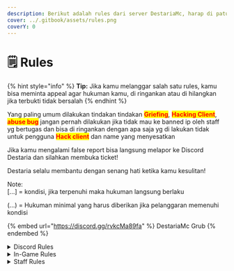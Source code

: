 ```yaml
---
description: Berikut adalah rules dari server DestariaMc, harap di patuhi ya! :o
cover: ../.gitbook/assets/rules.png
coverY: 0
---
```


# 🗒 Rules

{% hint style="info" %}
**Tip:** Jika kamu melanggar salah satu rules, kamu bisa meminta appeal agar hukuman kamu, di ringankan atau di hilangkan jika terbukti tidak bersalah
{% endhint %}

Yang paling umum dilakukan tindakan tindakan <mark style="color:red;">**Griefing**</mark>, <mark style="color:red;">**Hacking Client**</mark>, <mark style="color:red;">**abuse bug**</mark> jangan pernah dilakukan jika tidak mau ke banned ip oleh staff yg bertugas dan bisa di ringankan dengan apa saja yg di lakukan tidak untuk pengguna <mark style="color:red;">**Hack client**</mark> dan name yang menyesatkan

Jika kamu mengalami false report bisa langsung melapor ke Discord Destaria dan silahkan membuka ticket!

Destaria selalu membantu dengan senang hati ketika kamu kesulitan!



Note: \
\[...] = kondisi, jika terpenuhi maka hukuman langsung berlaku

(...) = Hukuman minimal yang harus diberikan jika pelanggaran memenuhi kondisi

{% embed url="https://discord.gg/rvkcMa89fa" %}
DestariaMc Grub
{% endembed %}

<details>

<summary>Discord Rules</summary>

1. Tidak diperkenankan chat dengan berkata kasar, membahas pornografi, SARA, Spam, Flood, membahas LGBTQ+ dan advertising tanpa seijin staff.
2. Saling menghormati dan menghargai sesama player.
3. Dilarang mengemis role staff.
4. Dilarang menggunakan Username, Nick, dan nama item yang tidak sopan, mengandung advertising, menagndung unusr LBTQ+, berisi propaganda, dan bersifat SARA.
5. Dilarang BULLYING Respect semua player, terutama player yang baru bergabung
6. Dilarang PROMOSI SERVER LAIN Mengajak player Destaria untuk bermain di server lain. Player Destaria juga dianjurkan untuk tidak promosi di server Minecraft lain
7. Dilarang meminta OP ke staff (Ban-ip +ban Discord)
8. Tidak diperkenankan untuk DM maupun tag @STAFF, apalagi @OWNER Jika tidak ada urusan penting dan mendesak. \[contoh bugs yang sangat parah, Hacker dengan bypass, data corrupt, server crash dalam waktu lebih dari 1 jam, dll] (Ban discord + ban-ip jika yang di DM dalam mood yang tidak baik)

</details>

<details>

<summary>In-Game Rules</summary>

1\. Dilarang menggunakan <mark style="color:red;">**Hack client**</mark>/<mark style="color:red;">**Cheat**</mark>/<mark style="color:red;">**hack**</mark>/Sejenisnya. Terutama <mark style="color:red;">**Xray**</mark> <mark style="color:red;">**\[Ban-ip permanen]**</mark>

2\. Diperbolehkan menggunakan mod Minimap, Sodium, optifine, Armor HUD, dan mod lainnya yang mengubah/menambah element UI minecraft . Dilarang menggunakan mod seperti <mark style="color:red;">**autopvp**</mark>, <mark style="color:red;">**xray**</mark>, <mark style="color:red;">**wurst**</mark>, <mark style="color:red;">**hack client**</mark>, <mark style="color:red;">**AFK Fishing**</mark>.

3\. Dilarang Meminta OP, rank, dan rank staff \[Staff merasa terganggu] <mark style="color:red;">**(Ban-ip Perm + Discord ban)**</mark>

4\. Gunakanlah kata-kata yang baik dan sopan, tidak mengandung unsur <mark style="color:red;">**SARA**</mark> dan advertising. Baik di chat maupun nickname

5\. Dilarang spam di chat dan mengganggu kenyamanan player lain.

6\. Saling menghormati dan menghargai baik sesama player maupun staff.

7\. Dilarang melakukan <mark style="color:red;">**Griefing**</mark> DIMANAPUN, baik di dalam claim land, dan di sekitar claim land dalam render distance terjauh \[10 chunk].

8\. Biasakan mandiri dan jangan mengemis item, bal, dan hal apapun kepada player dan staff <mark style="color:blue;">**\[Member dan/atau staff report dan/atau merasa terganggu]**</mark> <mark style="color:red;">**(WARN 2)**</mark>

9\. Farm menggunakan spawner diharuskan memiliki toggle agar dapat di nonaktifkan.

10\. Membuat <mark style="color:red;">**lag machine**</mark> dan melakukan hal yang membuat server lag dengan sengaja \[TPS drop atau crash] (Ban-ip + ban discord)

11\. <mark style="color:red;">**Abuse bug**</mark> / glitch untuk memperkaya diri \[Tidak dilaporkan] (Ban 30 hari)

12\. Gunakan maptool sewajarnya \[Map terlalu besar, terlalu banyak map dalam area kecil] <mark style="color:red;">**(Banip 30 hari & wipe map / Base di wipe bersih]**</mark>

13\. Map yang digunakan dilarang mengandung unsur SARA, pornografi, propaganda, hinaan, dan hal lainnya yang mengganggu kenyamanan bersama \[Map tidak dihancurkan dalam waktu 1 detik] <mark style="color:red;">**(Ban-ip 90 hari & base di wipe bersih)**</mark>.

14\. Setiap farm yang menggunakan hopper minecart harus memiliki unload station di salah satu ujung rails. dimana minecart akan berhenti dan unload semua item yang berada di dalamnya <mark style="color:red;">**(Farm dihancurkan tanpa refund)**</mark>

15.Auto farm diperbolehkan, kecuali afk fish farm dan farm yang overpower seperti trident farm, enderman farm, guardian farm dan iron golem farm menggunakan villager. enderman farm, ghastfarm, goldfarm nether, trident farm, raid farm, afk fish farm, full afk farm dengan redstone super gede, guardian farm, iron golem farm. <mark style="color:green;">**\[Tidak dalam masa testing]**</mark>

</details>

<details>

<summary>Staff Rules</summary>

1. Bersikap sportif dalam progress survival.
2. Dilarang memberikan item kepada player tanpa alasan yang jelas.
3. Dilarang melakukan tindakan abuse. Seperti menggunakan tpall secara sembarangan, spawn custom mob sembarangan, membuat item dengan level enchant tidak wajar, dll. (Warn 2)
4. Dilarang melakukan ban dan warn tanpa alasan \[kecuali untuk testing].
5. Menjaga integritas dan nama baik DestariaMc
6. Tidak membocorkan rahasia server. Termasuk, namun tidak terbatas pada plugins, file-file server, data pribadi staff, data penting, ip server test, serta ipv4 server (Banip + Ban Discord + Diberhentikan secara tidak hormat)
7. Tegur player secara private, jaga sopan santun, dan atasi masalah tanpa konflik

</details>
